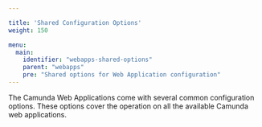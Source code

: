 ```yaml
---

title: 'Shared Configuration Options'
weight: 150

menu:
  main:
    identifier: "webapps-shared-options"
    parent: "webapps"
    pre: "Shared options for Web Application configuration"
---
```



The Camunda Web Applications come with several common configuration options. These options cover the operation on all the available Camunda web applications.